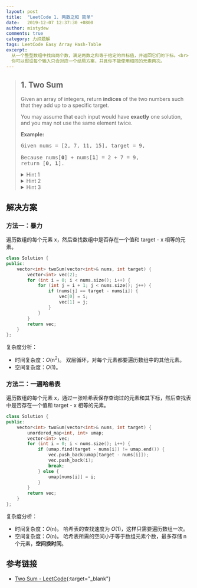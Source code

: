 ```yaml
---
layout: post
title:  "LeetCode 1. 两数之和 简单"
date:   2019-12-07 12:37:30 +0800
author: mistydew
comments: true
category: 力扣题解
tags: LeetCode Easy Array Hash-Table
excerpt:
  从一个整型数组中找出两个数，满足两数之和等于给定的目标值，并返回它们的下标。<br>
  你可以假设每个输入只会对应一个结局方案，并且你不能使用相同的元素两次。
---
```

> ## 1. Two Sum
> 
> Given an array of integers, return **indices** of the two numbers such that
> they add up to a specific target.
> 
> You may assume that each input would have **exactly** one solution, and you
> may not use the same element twice.
> 
> **Example:**
> 
> <pre>
> Given nums = [2, 7, 11, 15], target = 9,
> 
> Because nums[<strong>0</strong>] + nums[<strong>1</strong>] = 2 + 7 = 9,
> return [<strong>0</strong>, <strong>1</strong>].
> </pre>
> 
> <details>
> <summary>Hint 1</summary>
> A really brute force way would be to search for all possible pairs of numbers
> but that would be too slow. Again, it's best to try out brute force solutions
> for just for completeness. It is from these brute force solutions that you can
> come up with optimizations.
> </details>
> 
> <details>
> <summary>Hint 2</summary>
> So, if we fix one of the numbers, say
> <pre>x</pre>
> , we have to scan the entire array to find the next number
> <pre>y</pre>
> which is
> <pre>value - x</pre>
> where value is the input parameter. Can we change our array somehow so that
> this search becomes faster?
> </details>
> 
> <details>
> <summary>Hint 3</summary>
> The second train of thought is, without changing the array, can we use
> additional space somehow? Like maybe a hash map to speed up the search?
> </details>

## 解决方案

### 方法一：暴力

遍历数组的每个元素 x，然后查找数组中是否存在一个值和 target - x 相等的元素。

```cpp
class Solution {
public:
    vector<int> twoSum(vector<int>& nums, int target) {
        vector<int> vec(2);
        for (int i = 0; i < nums.size(); i++) {
            for (int j = i + 1; j < nums.size(); j++) {
                if (nums[j] == target - nums[i]) {
                    vec[0] = i;
                    vec[1] = j;
                }
            }
        }
        return vec;
    }
};
```

复杂度分析：
* 时间复杂度：*O*(n<sup>2</sup>)。
  双层循环，对每个元素都要遍历数组中的其他元素。
* 空间复杂度：*O*(1)。

### 方法二：一遍哈希表

遍历数组的每个元素 x，通过一张哈希表保存查询过的元素和其下标，然后查找表中是否存在一个值和 target - x 相等的元素。

```cpp
class Solution {
public:
    vector<int> twoSum(vector<int>& nums, int target) {
        unordered_map<int, int> umap;
        vector<int> vec;
        for (int i = 0; i < nums.size(); i++) {
            if (umap.find(target - nums[i]) != umap.end()) {
                vec.push_back(umap[target - nums[i]]);
                vec.push_back(i);
                break;
            } else {
                umap[nums[i]] = i;
            }
        }
        return vec;
    }
};
```

复杂度分析：
* 时间复杂度：*O*(n)。
  哈希表的查找速度为 *O*(1)，这样只需要遍历数组一次。
* 空间复杂度：*O*(n)。
  哈希表所需的空间小于等于数组元素个数，最多存储 n 个元素，**空间换时间**。

## 参考链接

* [Two Sum - LeetCode](https://leetcode.com/problems/two-sum/){:target="_blank"}
